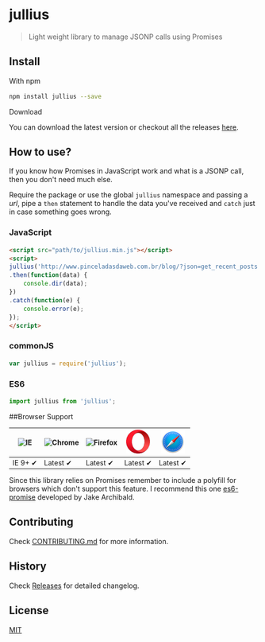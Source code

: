 # jullius
> Light weight library to manage JSONP calls using Promises

## Install

With npm

```sh
npm install jullius --save
```

Download

You can download the latest version or checkout all the releases [here](https://github.com/pinceladasdaweb/jullius/releases).

## How to use?

If you know how Promises in JavaScript work and what is a JSONP call, then you don't need much else.

Require the package or use the global `jullius` namespace and passing a *url*, pipe a `then` statement to handle the data you've received and `catch` just in case something goes wrong.

### JavaScript
```html
<script src="path/to/jullius.min.js"></script>
<script>
jullius('http://www.pinceladasdaweb.com.br/blog/?json=get_recent_posts')
.then(function(data) {
    console.dir(data);
})
.catch(function(e) {
    console.error(e);
});
</script>
```

### commonJS
```js
var jullius = require('jullius');
```

### ES6
```js
import jullius from 'jullius';
```

##Browser Support

![IE](https://raw.githubusercontent.com/alrra/browser-logos/master/internet-explorer/internet-explorer_48x48.png) | ![Chrome](https://raw.githubusercontent.com/alrra/browser-logos/master/chrome/chrome_48x48.png) | ![Firefox](https://raw.githubusercontent.com/alrra/browser-logos/master/firefox/firefox_48x48.png) | ![Opera](https://raw.githubusercontent.com/alrra/browser-logos/master/opera/opera_48x48.png) | ![Safari](https://raw.githubusercontent.com/alrra/browser-logos/master/safari/safari_48x48.png)
--- | --- | --- | --- | --- |
IE 9+ ✔ | Latest ✔ | Latest ✔ | Latest ✔ | Latest ✔ |

Since this library relies on Promises remember to include a polyfill for browsers which don't support this feature. I recommend this one [es6-promise](https://github.com/jakearchibald/es6-promise) developed by Jake Archibald.

## Contributing

Check [CONTRIBUTING.md](CONTRIBUTING.md) for more information.

## History

Check [Releases](https://github.com/pinceladasdaweb/jullius/releases) for detailed changelog.

## License
[MIT](LICENSE)